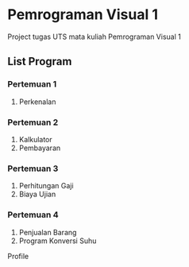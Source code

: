 # Pemrograman Visual 1
Project tugas UTS mata kuliah Pemrograman Visual 1

## List Program
### Pertemuan 1
1. Perkenalan
### Pertemuan 2
1. Kalkulator
2. Pembayaran
### Pertemuan 3
1. Perhitungan Gaji
2. Biaya Ujian
### Pertemuan 4
1. Penjualan Barang
2. Program Konversi Suhu

Profile

